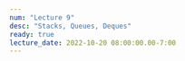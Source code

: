 ```yaml
---
num: "Lecture 9"
desc: "Stacks, Queues, Deques"
ready: true
lecture_date: 2022-10-20 08:00:00.00-7:00
---
```

